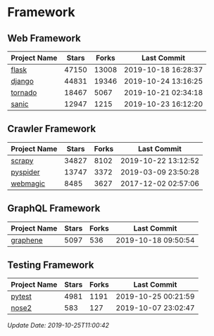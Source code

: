 # Framework

## Web Framework

| Project Name | Stars | Forks | Last Commit |
| ------------ | ----- | ----- | ----------- |
| [flask](https://github.com/pallets/flask) | 47150 | 13008 | 2019-10-18 16:28:37 |
| [django](https://github.com/django/django) | 44831 | 19346 | 2019-10-24 13:16:25 |
| [tornado](https://github.com/tornadoweb/tornado) | 18467 | 5067 | 2019-10-21 02:34:18 |
| [sanic](https://github.com/huge-success/sanic) | 12947 | 1215 | 2019-10-23 16:12:20 |

## Crawler Framework

| Project Name | Stars | Forks | Last Commit |
| ------------ | ----- | ----- | ----------- |
| [scrapy](https://github.com/scrapy/scrapy) | 34827 | 8102 | 2019-10-22 13:12:52 |
| [pyspider](https://github.com/binux/pyspider) | 13747 | 3372 | 2019-03-09 23:50:28 |
| [webmagic](https://github.com/code4craft/webmagic) | 8485 | 3627 | 2017-12-02 02:57:06 |

## GraphQL Framework

| Project Name | Stars | Forks | Last Commit |
| ------------ | ----- | ----- | ----------- |
| [graphene](https://github.com/graphql-python/graphene) | 5097 | 536 | 2019-10-18 09:50:54 |

## Testing Framework

| Project Name | Stars | Forks | Last Commit |
| ------------ | ----- | ----- | ----------- |
| [pytest](https://github.com/pytest-dev/pytest) | 4981 | 1191 | 2019-10-25 00:21:59 |
| [nose2](https://github.com/nose-devs/nose2) | 583 | 127 | 2019-10-07 23:02:47 |

*Update Date: 2019-10-25T11:00:42*
